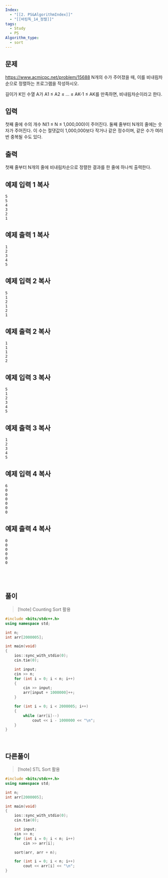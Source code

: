 ```yaml
---
Index:
  - "[[2. PS&AlgorithmIndex]]"
  - "[[바킹독_14_정렬]]"
tags:
  - Study
  - PS
Algorithm_type:
  - sort
---
```


## 문제
https://www.acmicpc.net/problem/15688
N개의 수가 주어졌을 때, 이를 비내림차순으로 정렬하는 프로그램을 작성하시오.

길이가 K인 수열 A가 A1 ≤ A2 ≤ ... ≤ AK-1 ≤ AK를 만족하면, 비내림차순이라고 한다.

## 입력

첫째 줄에 수의 개수 N(1 ≤ N ≤ 1,000,000)이 주어진다. 둘째 줄부터 N개의 줄에는 숫자가 주어진다. 이 수는 절댓값이 1,000,000보다 작거나 같은 정수이며, 같은 수가 여러 번 중복될 수도 있다.

## 출력

첫째 줄부터 N개의 줄에 비내림차순으로 정렬한 결과를 한 줄에 하나씩 출력한다.

## 예제 입력 1 복사

```
5
5
4
3
2
1
```

## 예제 출력 1 복사

```
1
2
3
4
5
```

## 예제 입력 2 복사

```
5
1
2
1
2
1
```

## 예제 출력 2 복사

```
1
1
1
2
2
```

## 예제 입력 3 복사

```
5
1
2
3
4
5
```

## 예제 출력 3 복사

```
1
2
3
4
5
```

## 예제 입력 4 복사

```
6
0
0
0
0
0
0
```

## 예제 출력 4 복사

```
0
0
0
0
0
0
```

   
---
## 풀이
> [!note] Counting Sort 활용

```cpp
#include <bits/stdc++.h>
using namespace std;

int n;
int arr[2000005];

int main(void) 
{
	ios::sync_with_stdio(0);
	cin.tie(0);

	int input;
	cin >> n;
	for (int i = 0; i < n; i++)
	{
		cin >> input;
		arr[input + 1000000]++;
	}

	for (int i = 0; i < 2000005; i++)
	{
		while (arr[i]--)
			cout << i - 1000000 << "\n";
	}
}
```
   
   
## 다른풀이
> [!note] STL Sort 활용

```cpp
#include <bits/stdc++.h>
using namespace std;

int n;
int arr[2000005];

int main(void) 
{
	ios::sync_with_stdio(0);
	cin.tie(0);

	int input;
	cin >> n;
	for (int i = 0; i < n; i++)
		cin >> arr[i];

	sort(arr, arr + n);

	for (int i = 0; i < n; i++)
		cout << arr[i] << "\n";
}
```
